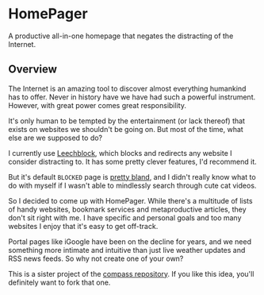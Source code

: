 HomePager
=========

A productive all-in-one homepage that negates the distracting of the Internet.

Overview
--------

The Internet is an amazing tool to discover almost everything humankind has to offer. Never in history have we have had such a powerful instrument. However, with great power comes great responsibility.

It's only human to be tempted by the entertainment (or lack thereof) that exists on websites we shouldn't be going on. But most of the time, what else are we supposed to do?

I currently use [Leechblock](https://addons.mozilla.org/en-US/firefox/addon/leechblock/), which blocks and redirects any website I consider distracting to. It has some pretty clever features, I'd recommend it.

But it's default `BLOCKED` page is [pretty bland](http://screenshots.en.sftcdn.net/en/scrn/83000/83882/leechblock-4.jpg), and I didn't really know what to do with myself if I wasn't able to mindlessly search through cute cat videos.

So I decided to come up with HomePager. While there's a multitude of lists of handy websites, bookmark services and metaproductive articles, they don't sit right with me. I have specific and personal goals and too many websites I enjoy that it's easy to get off-track.

Portal pages like iGoogle have been on the decline for years, and we need something more intimate and intuitive than just live weather updates and RSS news feeds. So why not create one of your own?

This is a sister project of the [compass repository](http://github.com/brennanbrown/compass). If you like this idea, you'll definitely want to fork that one.
